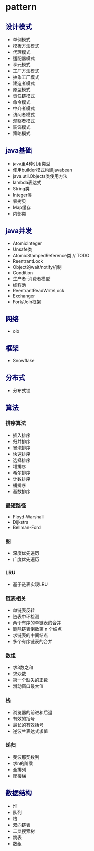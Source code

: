 # pattern

## <font color="#000066">设计模式</font>
+ 单例模式
+ 模板方法模式
+ 代理模式
+ 适配器模式 
+ 享元模式 
+ 工厂方法模式
+ 抽象工厂模式 
+ 建造者模式
+ 原型模式
+ 责任链模式
+ 命令模式
+ 中介者模式
+ 访问者模式
+ 观察者模式
+ 装饰模式
+ 策略模式

## <font color="#000066">java基础</font>
+ java里4种引用类型
+ 使用builder模式构建javabean
+ java.util.Objects类使用方法
+ lambda表达式
+ String类
+ Integer类
+ 零拷贝
+ Map缓存
+ 内部类

## <font color="#000066">java并发</font>
+ AtomicInteger
+ Unsafe类
+ AtomicStampedReference类 // TODO
+ ReentrantLock
+ Object的wait/notify机制
+ Condition
+ 生产者-消费者模型
+ 线程池
+ ReentrantReadWriteLock
+ Exchanger
+ Fork/Join框架

## <font color="#000066">网络</font>
+ oio

## <font color="#000066">框架</font>
+ Snowflake

## <font color="#000066">分布式</font>
+ 分布式锁

## <font color="#000066">算法</font>
### 排序算法
+ 插入排序
+ 归并排序
+ 冒泡排序
+ 快速排序
+ 选择排序
+ 堆排序
+ 希尔排序
+ 计数排序
+ 桶排序
+ 基数排序
### 最短路径
+ Floyd-Warshall
+ Dijkstra
+ Bellman-Ford
### 图
+ 深度优先遍历
+ 广度优先遍历
### LRU
+ 基于链表实现LRU
### 链表相关
+ 单链表反转
+ 链表中环检测
+ 两个有序的单链表的合并
+ 删除链表倒数第 n 个结点
+ 求链表的中间结点
+ 多个有序链表的合并
### 数组
+ 求3数之和
+ 求众数
+ 第一个缺失的正数
+ 滑动窗口最大值
### 栈
+ 浏览器的前进和后退
+ 有效的括号
+ 最长的有效括号
+ 逆波兰表达式求值
### 递归
+ 斐波那契数列
+ 求n的阶乘
+ 全排列
+ 爬楼梯

## <font color="#000066">数据结构</font>
+ 堆
+ 队列
+ 栈
+ 双向链表
+ 二叉搜索树
+ 跳表
+ 数组